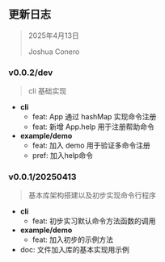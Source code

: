 ## 更新日志

> 2025年4月13日
>
> Joshua Conero





### v0.0.2/dev

> cli 基础实现

- **cli**
  - feat: App 通过 hashMap 实现命令注册
  - feat: 新增 App.help 用于注册帮助命令
- **example/demo**
  - feat: 加入 demo 用于验证多命令注册
  - pref: 加入help命令




### v0.0.1/20250413

> 基本库架构搭建以及初步实现命令行程序

- **cli**
  - feat: 初步实习默认命令方法函数的调用
- **example/demo**
  - feat: 加入初步的示例方法
- doc: 文件加入库的基本实现用示例